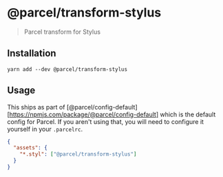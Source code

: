 # @parcel/transform-stylus

> Parcel transform for Stylus

## Installation

```
yarn add --dev @parcel/transform-stylus
```

## Usage

This ships as part of [@parcel/config-default][https://npmjs.com/package/@parcel/config-default]
which is the default config for Parcel. If you aren't using that, you will need
to configure it yourself in your `.parcelrc`.

```json
{
  "assets": {
    "*.styl": ["@parcel/transform-stylus"]
  }
}
```
